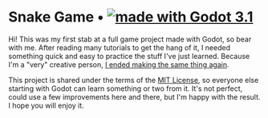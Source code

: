 # Snake Game • [![made with Godot 3.1][badge]][godot]

Hi! This was my first stab at a full game project made with Godot, so bear with me. After reading many tutorials to get the hang of it, I needed something quick and easy to practice the stuff I've just learned. Because I'm a "very" creative person, [I ended making the same thing again](https://github.com/rblopes/phaser-3-snake-game).

This project is shared under the terms of the [MIT License](LICENSE.md), so everyone else starting with Godot can learn something or two from it. It's not perfect, could use a few improvements here and there, but I'm happy with the result. I hope you will enjoy it.

[godot]: https://godotengine.org/
[badge]: https://flat.badgen.net/badge/made%20with/Godot%203.1/478cbf
